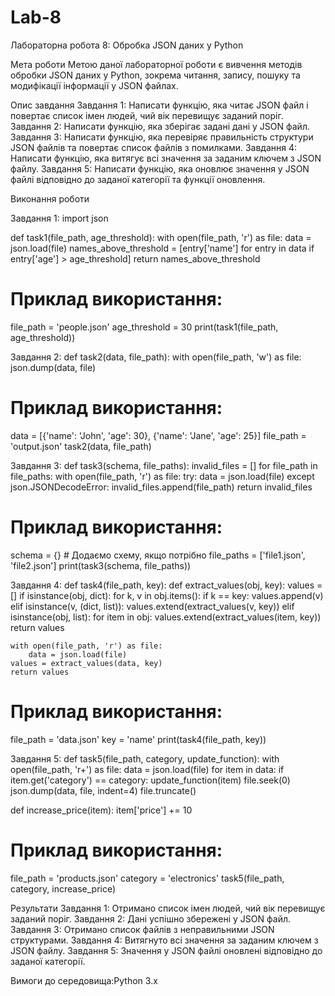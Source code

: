 # Lab-8
Лабораторна робота 8: Обробка JSON даних у Python

Мета роботи
Метою даної лабораторної роботи є вивчення методів обробки JSON даних у Python, зокрема читання, запису, пошуку та модифікації інформації у JSON файлах.

Опис завдання
Завдання 1: Написати функцію, яка читає JSON файл і повертає список імен людей, чий вік перевищує заданий поріг.
Завдання 2: Написати функцію, яка зберігає задані дані у JSON файл.
Завдання 3: Написати функцію, яка перевіряє правильність структури JSON файлів та повертає список файлів з помилками.
Завдання 4: Написати функцію, яка витягує всі значення за заданим ключем з JSON файлу.
Завдання 5: Написати функцію, яка оновлює значення у JSON файлі відповідно до заданої категорії та функції оновлення.

Виконання роботи

Завдання 1:
import json

def task1(file_path, age_threshold):
    with open(file_path, 'r') as file:
        data = json.load(file)
    names_above_threshold = [entry['name'] for entry in data if entry['age'] > age_threshold]
    return names_above_threshold

# Приклад використання:
file_path = 'people.json'
age_threshold = 30
print(task1(file_path, age_threshold))

Завдання 2:
def task2(data, file_path):
    with open(file_path, 'w') as file:
        json.dump(data, file)

# Приклад використання:
data = [{'name': 'John', 'age': 30}, {'name': 'Jane', 'age': 25}]
file_path = 'output.json'
task2(data, file_path)

Завдання 3:
def task3(schema, file_paths):
    invalid_files = []
    for file_path in file_paths:
        with open(file_path, 'r') as file:
            try:
                data = json.load(file)
            except json.JSONDecodeError:
                invalid_files.append(file_path)
    return invalid_files

# Приклад використання:
schema = {}  # Додаємо схему, якщо потрібно
file_paths = ['file1.json', 'file2.json']
print(task3(schema, file_paths))

Завдання 4:
def task4(file_path, key):
    def extract_values(obj, key):
        values = []
        if isinstance(obj, dict):
            for k, v in obj.items():
                if k == key:
                    values.append(v)
                elif isinstance(v, (dict, list)):
                    values.extend(extract_values(v, key))
        elif isinstance(obj, list):
            for item in obj:
                values.extend(extract_values(item, key))
        return values

    with open(file_path, 'r') as file:
        data = json.load(file)
    values = extract_values(data, key)
    return values

# Приклад використання:
file_path = 'data.json'
key = 'name'
print(task4(file_path, key))

Завдання 5:
def task5(file_path, category, update_function):
    with open(file_path, 'r+') as file:
        data = json.load(file)
        for item in data:
            if item.get('category') == category:
                update_function(item)
        file.seek(0)
        json.dump(data, file, indent=4)
        file.truncate()

def increase_price(item):
    item['price'] += 10

# Приклад використання:
file_path = 'products.json'
category = 'electronics'
task5(file_path, category, increase_price)

Результати
Завдання 1: Отримано список імен людей, чий вік перевищує заданий поріг.
Завдання 2: Дані успішно збережені у JSON файл.
Завдання 3: Отримано список файлів з неправильними JSON структурами.
Завдання 4: Витягнуто всі значення за заданим ключем з JSON файлу.
Завдання 5: Значення у JSON файлі оновлені відповідно до заданої категорії.

Вимоги до середовища:Python 3.x
